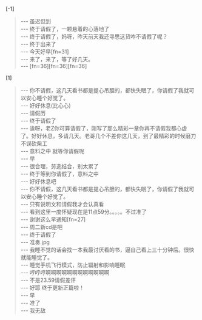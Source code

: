 
[-1] 
>--- 虽迟但到<br>
>--- 终于请假了，一颗悬着的心落地了<br>
>--- 终于请假了，妈呀，昨天前天我还寻思这货咋不请假了呢？<br>
>--- 终于出来了<br>
>--- 今天好早[fn=31]<br>
>--- 来了，来了，等了好几天。<br>
>--- [fn=36][fn=36][fn=36]<br>

[1] 
>--- 你不请假，这几天看书都是提心吊胆的，都快失眠了，你请假了我就可以安心睡个好觉了。<br>
>--- 好好休息(比心心)<br>
>--- 请假历<br>
>--- 终于请假了<br>
>--- 诶呀，老Z你可算请假了，刚写了那么精彩一章你再不请假我都心虚了。好好休息，多请几天。老哥几个不差你这几天，到了最精彩的时候磨刀不误砍柴工<br>
>--- 意料之中 就等你请假呢<br>
>--- 早<br>
>--- 很合理，劳逸结合，别太累了<br>
>--- 终于等到你请假了，意料之中<br>
>--- 好好休息吧<br>
>--- 你不请假，这几天看书都是提心吊胆的，都快失眠了，你请假了我就可以安心睡个好觉了。<br>
>--- 只有说明文和请假我才会认真看<br>
>--- 看到这里一度怀疑现在是11点59分。。。。。不过准了<br>
>--- 谢谢这么早通知[fn=27]<br>
>--- 周二新cd是吧<br>
>--- 终于请假了<br>
>--- 准奏.jpg<br>
>--- 我睡不觉的话会找一本我最讨厌看的书，逼自己看上三十分钟后。很快就能睡觉了。<br>
>--- 睡觉手机飞行模式，防止辐射和影响睡眠<br>
>--- 哼哼哼啊啊啊啊啊啊啊啊啊啊啊啊<br>
>--- 不是23.59请假差评<br>
>--- 好耶 终于更新正篇啦！<br>
>--- 早<br>
>--- 准了<br>
>--- 我无敌<br>
